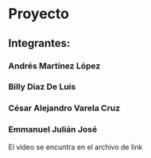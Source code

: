 # Proyecto

## Integrantes:
### Andrés Martínez López
### Billy Diaz De Luis
### César Alejandro Varela Cruz
### Emmanuel Julián José

El video se encuntra en el archivo de link
